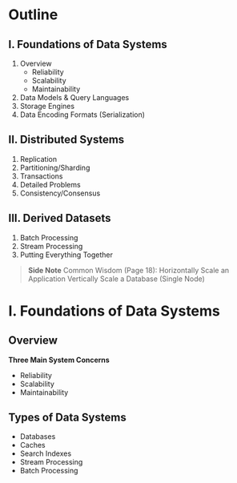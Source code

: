 # Outline
## I. Foundations of Data Systems
1. Overview
	- Reliability
	- Scalability
	- Maintainability
2. Data Models & Query Languages
3. Storage Engines
4. Data Encoding Formats (Serialization)

## II. Distributed Systems
1. Replication
2. Partitioning/Sharding
3. Transactions
4. Detailed Problems
5. Consistency/Consensus

## III. Derived Datasets
1. Batch Processing
2. Stream Processing
3. Putting Everything Together

> **Side Note**
> Common Wisdom (Page 18):
> Horizontally Scale an Application
> Vertically Scale a Database (Single Node)

# I. Foundations of Data Systems

## Overview

**Three Main System Concerns**
- Reliability
- Scalability
- Maintainability 

## Types of Data Systems
- Databases
- Caches
- Search Indexes
- Stream Processing
- Batch Processing
